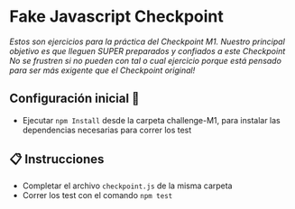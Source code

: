 # Fake Javascript Checkpoint  

_Estos son ejercicios para la práctica del Checkpoint M1. Nuestro principal objetivo es que lleguen SUPER preparados y confiados a este Checkpoint_  
_No se frustren si no pueden con tal o cual ejercicio porque está pensado para ser más exigente que el Checkpoint original!_

##  Configuración inicial 🚀  
- Ejecutar `npm Install` desde la carpeta challenge-M1, para instalar las dependencias necesarias para correr los test

## 📋 Instrucciones  
- Completar el archivo `checkpoint.js` de la misma carpeta
- Correr los test con el comando `npm test`